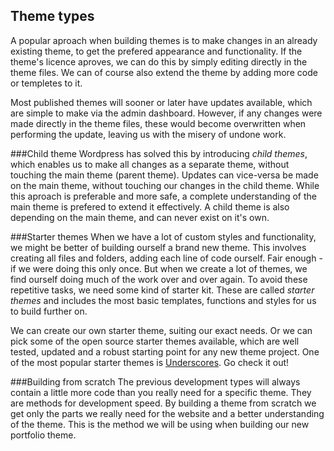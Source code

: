 ## Theme types

A popular aproach when building themes is to make changes in an already existing theme, to get the prefered appearance and functionality. If the theme's licence aproves, we can do this by simply editing directly in the theme files. We can of course also extend the theme by adding more code or templetes to it.

Most published themes will sooner or later have updates available, which are simple to make via the admin dashboard. However, if any changes were made directly in the theme files, these would become overwritten when performing the update, leaving us with the misery of undone work.

###Child theme
Wordpress has solved this by introducing *child themes*, which enables us to make all changes as a separate theme, without touching the main theme (parent theme). Updates can vice-versa be made on the main theme, without touching our changes in the child theme. While this aproach is preferable and more safe, a complete understanding of the main theme is prefered to extend it effectively. A child theme is also depending on the main theme, and can never exist on it's own.

###Starter themes
When we have a lot of custom styles and functionality, we might be better of building ourself a brand new theme. This involves creating all files and folders, adding each line of code ourself. Fair enough - if we were doing this only once. But when we create a lot of themes, we find ourself doing much of the work over and over again. To avoid these repetitive tasks, we need some kind of starter kit. These are called *starter themes* and includes the most basic templates, functions and styles for us to build further on.

We can create our own starter theme, suiting our exact needs. Or we can pick some of the open source starter themes available, which are well tested, updated and a robust starting point for any new theme project. One of the most popular starter themes is [Underscores](http://underscores.me/ "Underscores project"). Go check it out!

###Building from scratch
The previous development types will always contain a little more code than you really need for a specific theme. They are methods for development speed. By building a theme from scratch we get only the parts we really need for the website and a better understanding of the theme. This is the method we will be using when building our new portfolio theme.


